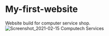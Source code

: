 # My-first-website
Website build for computer service shop.
![Screenshot_2021-02-15 Computech Services](https://user-images.githubusercontent.com/59308744/107909911-4ee39700-6f7f-11eb-80a8-ef231634c467.png)
